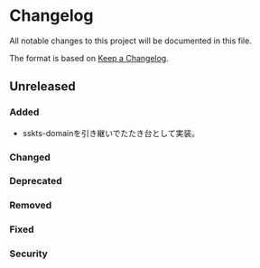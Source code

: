 # Changelog

All notable changes to this project will be documented in this file.

The format is based on [Keep a Changelog](http://keepachangelog.com/).

## Unreleased

### Added

- sskts-domainを引き継いでたたき台として実装。

### Changed

### Deprecated

### Removed

### Fixed

### Security
